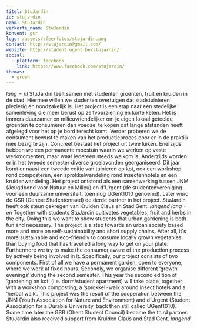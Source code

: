 ```yaml
---
titel: StuJardin
id: stujardin
naam: StuJardin
verkorte_naam: StuJardin
konvent: gsr
logo: /assets/sfeerfotos/stujardin.png
contact: http://stujardin@gmail.com/
website: http://student.ugent.be/stujardin/
social:
  - platform: facebook
    link: https://www.facebook.com/stujardin/
themas:
  - groen
---
```


$lang=nl$ 
StuJardin teelt samen met studenten groenten, fruit en kruiden in de stad. Hiermee willen we studenten overtuigen dat stadstuinieren plezierig en noodzakelijk is. Het project is een stap naar een stedelijke samenleving die meer berust op zelfvoorziening en korte keten.
Het is immers duurzamer en milieuvriendelijker om je eigen lokaal geteelde groenten te consumeren dan voedsel te kopen dat lange afstanden heeft afgelegd voor het op je bord terecht komt.
Verder proberen we de consument bewust te maken van het productieproces door er in de praktijk mee bezig te zijn.
Concreet bestaat het project uit twee luiken. Enerzijds hebben we een permanente moestuin waarin we werken op vaste werkmomenten, maar waar iedereen steeds welkom is.
Anderzijds worden er in het tweede semester diverse groeiavonden georganiseerd. Dit jaar komt er naast een tweede editie van tuinieren op kot, ook een workshop rond composteren, een sprokkelwandeling rond insectenhotels en een kruidenwandeling.
Het project ontstond als een samenwerking tussen JNM (Jeugdbond voor Natuur en Milieu) en d'Urgent (de studentenvereniging voor een duurzame universiteit, toen nog UGent1010 genoemd). Later werd de GSR (Gentse Studentenraad) de derde partner in het project. StuJardin heeft ook steun gekregen van Kruiden Claus en Stad Gent. 
$langend$ 
$lang=en$ 
Together with students StuJardin cultivates vegetables, fruit and herbs in the city. Doing this we want to show students that urban gardening is both fun and necessary. The project is a step towards an urban society based more and more on self-sustainability and short supply chains. After all, it's more sustainable and eco-friendly to consume locally grown vegetables than buying food that has travelled a long way to get on your plate. Furthermore we try to make the consumer aware of the production process by actively being involved in it. Specifically, our project consists of two components. First of all we have a permanent garden, open to everyone, where we work at fixed hours. Secondly, we organise different ‘growth evenings’ during the second semester. This year the second edition of ‘gardening on kot’ (i.e. dorm/student apartment) will take place, together with a workshop composting, a ‘sprokkel’-walk around insect hotels and a ‘herbal walk’. This project was the result of the cooperation between the JNM (Youth Association for Nature and Environment) and d’Urgent (Student Association for a Durable University, back then still called UGent1010). Some time later the GSR (Ghent Student Council) became the third partner. StuJardin also received support from Kruiden Claus and Stad Gent. 
$langend$ 
